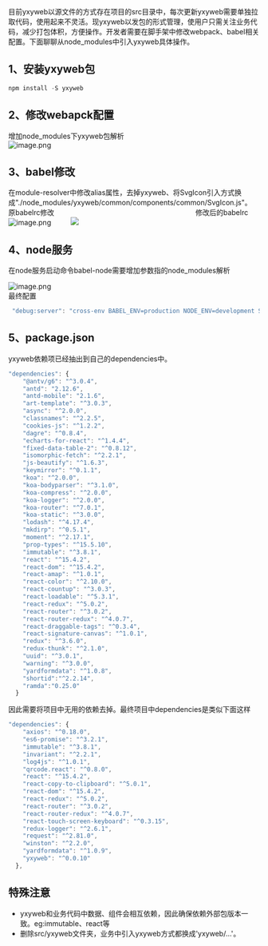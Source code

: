 目前yxyweb以源文件的方式存在项目的src目录中，每次更新yxyweb需要单独拉取代码，使用起来不灵活。现yxyweb以发包的形式管理，使用户只需关注业务代码，减少打包体积，方便操作。开发者需要在脚手架中修改webpack、babel相关配置。下面聊聊从node_modules中引入yxyweb具体操作。

<a name="1UkmU"></a>
## 1、安装yxyweb包

```javascript
npm install -S yxyweb
```

<a name="cpeuc"></a>
## 2、修改webapck配置
增加node_modules下yxyweb包解析<br />![image.png](https://cdn.nlark.com/yuque/0/2019/png/192681/1560823187463-53563341-3adf-4f61-94d4-5df9e4bde045.png#align=left&display=inline&height=184&name=image.png&originHeight=368&originWidth=1586&size=83550&status=done&width=793)

<a name="YIFkC"></a>
## 3、babel修改
在module-resolver中修改alias属性，去掉yxyweb、将SvgIcon引入方式换成"./node_modules/yxyweb/common/components/common/SvgIcon.js"。<br />原babelrc修改                                                                        修改后的babelrc<br />![image.png](https://cdn.nlark.com/yuque/0/2019/png/192681/1560822948702-b6c966ab-c7bd-437f-bae3-09f6581cdfe8.png#align=left&display=inline&height=110&name=image.png&originHeight=664&originWidth=1986&size=86768&status=done&width=326)          ![](https://cdn.nlark.com/yuque/0/2019/png/192681/1560823008002-2b8d72f6-5b7b-4adf-93ac-d71c6ce2512a.png#align=left&display=inline&height=107&originHeight=650&originWidth=2090&status=done&width=344)

<a name="O4v7E"></a>
## 4、node服务
在node服务启动命令babel-node需要增加参数指的node_modules解析

![image.png](https://cdn.nlark.com/yuque/0/2019/png/192681/1560823322964-7d5a8421-3fd7-439a-a496-b9aff2f5a60d.png#align=left&display=inline&height=72&name=image.png&originHeight=144&originWidth=1976&size=305254&status=done&width=988)<br />最终配置
```javascript
 "debug:server": "cross-env BABEL_ENV=production NODE_ENV=development SRV_URL=http://upc-server.test.app.yyuap.com PRINT_SERVER=http://uretailserver.yonyouup.com/print_service nodemon -w src/server -w src/common --exec babel-node --only='/node_modules/yxyweb/,/src' --inspect src/server/app.jsx",
```
<a name="yShvw"></a>
## 
<a name="pPs5q"></a>
## 5、package.json
yxyweb依赖项已经抽出到自己的dependencies中。

```javascript
"dependencies": {
    "@antv/g6": "^3.0.4",
    "antd": "2.12.6",
    "antd-mobile": "2.1.6",
    "art-template": "^3.0.3",
    "async": "^2.0.0",
    "classnames": "^2.2.5",
    "cookies-js": "^1.2.2",
    "dagre": "^0.8.4",
    "echarts-for-react": "^1.4.4",
    "fixed-data-table-2": "^0.8.12",
    "isomorphic-fetch": "^2.2.1",
    "js-beautify": "^1.6.3",
    "keymirror": "^0.1.1",
    "koa": "^2.0.0",
    "koa-bodyparser": "^3.1.0",
    "koa-compress": "^2.0.0",
    "koa-logger": "^2.0.0",
    "koa-router": "^7.0.1",
    "koa-static": "^3.0.0",
    "lodash": "^4.17.4",
    "mkdirp": "^0.5.1",
    "moment": "^2.17.1",
    "prop-types": "^15.5.10",
    "immutable": "^3.8.1",
    "react": "^15.4.2",
    "react-dom": "^15.4.2",
    "react-amap": "^1.0.1",
    "react-color": "^2.10.0",
    "react-countup": "^3.0.3",
    "react-loadable": "^5.3.1",
    "react-redux": "^5.0.2",
    "react-router": "^3.0.2",
    "react-router-redux": "^4.0.7",
    "react-draggable-tags": "^0.3.4",
    "react-signature-canvas": "^1.0.1",
    "redux": "^3.6.0",
    "redux-thunk": "^2.1.0",
    "uuid": "^3.0.1",
    "warning": "^3.0.0",
    "yardformdata": "^1.0.8",
    "shortid":"^2.2.14",
    "ramda":"0.25.0"
  }
```

因此需要将项目中无用的依赖去掉。最终项目中dependencies是类似下面这样

```javascript
"dependencies": {
    "axios": "^0.18.0",
    "es6-promise": "^3.2.1",
    "immutable": "^3.8.1",
    "invariant": "^2.2.1",
    "log4js": "^1.0.1",
    "qrcode.react": "^0.8.0",
    "react": "^15.4.2",
    "react-copy-to-clipboard": "^5.0.1",
    "react-dom": "^15.4.2",
    "react-redux": "^5.0.2",
    "react-router": "^3.0.2",
    "react-router-redux": "^4.0.7",
    "react-touch-screen-keyboard": "^0.3.15",
    "redux-logger": "^2.6.1",
    "request": "^2.81.0",
    "winston": "^2.2.0",
    "yardformdata": "^1.0.9",
    "yxyweb": "^0.0.10"
  },
```

<a name="KodG8"></a>
## 特殊注意

- yxyweb和业务代码中数据、组件会相互依赖，因此确保依赖外部包版本一致。eg:immutable、react等
- 删除src/yxyweb文件夹，业务中引入yxyweb方式都换成'yxyweb/...'。
